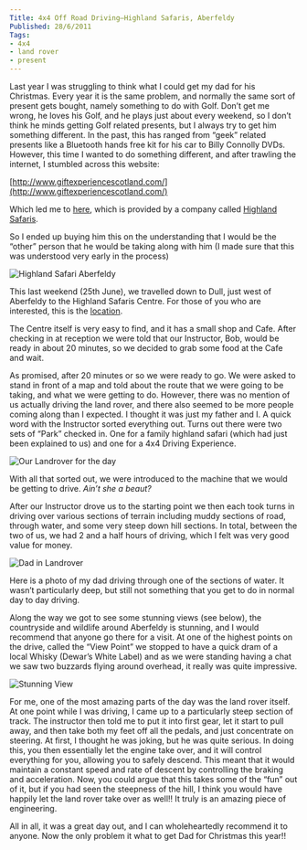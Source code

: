 ```yaml
---
Title: 4x4 Off Road Driving–Highland Safaris, Aberfeldy
Published: 28/6/2011
Tags:
- 4x4
- land rover
- present
---
```


Last year I was struggling to think what I could get my dad for his Christmas. Every year it is the same problem, and normally the same sort of present gets bought, namely something to do with Golf. Don’t get me wrong, he loves his Golf, and he plays just about every weekend, so I don’t think he minds getting Golf related presents, but I always try to get him something different. In the past, this has ranged from “geek” related presents like a Bluetooth hands free kit for his car to Billy Connolly DVDs. However, this time I wanted to do something different, and after trawling the internet, I stumbled across this website:

[http://www.giftexperiencescotland.com/](http://www.giftexperiencescotland.com/)

Which led me to [here](http://www.giftexperiencescotland.com/driving-vouchers/offroad-driving-gift-voucher/extended-4x4-offroad-driving-experience-near-aberfeldy./product-detail-EXP139/), which is provided by a company called [Highland Safaris](http://www.highlandsafaris.net/leisure/).

So I ended up buying him this on the understanding that I would be the “other” person that he would be taking along with him (I made sure that this was understood very early in the process)

![Highland Safari Aberfeldy](https://gep13wpstorage.blob.core.windows.net/gep13/2011/6/28/Photo_65094934-7CE5-2FDF-0208-CB9AB0984248.jpg)

This last weekend (25th June), we travelled down to Dull, just west of Aberfeldy to the Highland Safaris Centre. For those of you who are interested, this is the [location](http://maps.google.com/maps?q=Highland+Safaris,+Aberfeldy,+United+Kingdom&hl=en&ll=56.618324,-3.934908&spn=0.037213,0.077162&sll=56.61719,-3.93744&sspn=0.009304,0.01929&geocode=CeGWL-mfSgx7FRLwXwMdV83D_ynxI6kX6aSISDE7st8IwrS1uw&z=14).

The Centre itself is very easy to find, and it has a small shop and Cafe. After checking in at reception we were told that our Instructor, Bob, would be ready in about 20 minutes, so we decided to grab some food at the Cafe and wait.

As promised, after 20 minutes or so we were ready to go. We were asked to stand in front of a map and told about the route that we were going to be taking, and what we were getting to do. However, there was no mention of us actually driving the land rover, and there also seemed to be more people coming along than I expected. I thought it was just my father and I. A quick word with the Instructor sorted everything out. Turns out there were two sets of “Park” checked in. One for a family highland safari (which had just been explained to us) and one for a 4x4 Driving Experience.

![Our Landrover for the day](https://gep13wpstorage.blob.core.windows.net/gep13/2011/6/28/Photo_BF421791-BEE1-66D7-6DAC-1CB53C39D1E9.jpg)

With all that sorted out, we were introduced to the machine that we would be getting to drive. _Ain’t she a beaut?_

After our Instructor drove us to the starting point we then each took turns in driving over various sections of terrain including muddy sections of road, through water, and some very steep down hill sections. In total, between the two of us, we had 2 and a half hours of driving, which I felt was very good value for money.

![Dad in Landrover](https://gep13wpstorage.blob.core.windows.net/gep13/2011/6/28/Photo_887318B5-1AD6-1509-14EC-9287D5B30A3E.jpg)

Here is a photo of my dad driving through one of the sections of water. It wasn’t particularly deep, but still not something that you get to do in normal day to day driving.

Along the way we got to see some stunning views (see below), the countryside and wildlife around Aberfeldy is stunning, and I would recommend that anyone go there for a visit. At one of the highest points on the drive, called the “View Point” we stopped to have a quick dram of a local Whisky (Dewar’s White Label) and as we were standing having a chat we saw two buzzards flying around overhead, it really was quite impressive.

![Stunning View](https://gep13wpstorage.blob.core.windows.net/gep13/2011/6/28/Photo_67E19F6B-E072-4BB1-9AB1-260F6FF1AD0F.jpg)

For me, one of the most amazing parts of the day was the land rover itself. At one point while I was driving, I came up to a particularly steep section of track. The instructor then told me to put it into first gear, let it start to pull away, and then take both my feet off all the pedals, and just concentrate on steering. At first, I thought he was joking, but he was quite serious. In doing this, you then essentially let the engine take over, and it will control everything for you, allowing you to safely descend. This meant that it would maintain a constant speed and rate of descent by controlling the braking and acceleration. Now, you could argue that this takes some of the “fun” out of it, but if you had seen the steepness of the hill, I think you would have happily let the land rover take over as well!! It truly is an amazing piece of engineering.

All in all, it was a great day out, and I can wholeheartedly recommend it to anyone. Now the only problem it what to get Dad for Christmas this year!!

